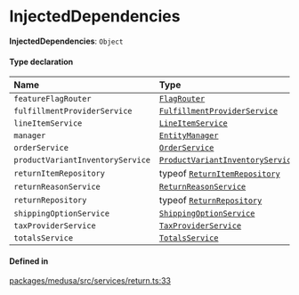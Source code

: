 # InjectedDependencies

 **InjectedDependencies**: `Object`

#### Type declaration

| Name | Type |
| :------ | :------ |
| `featureFlagRouter` | [`FlagRouter`](../classes/FlagRouter.md) |
| `fulfillmentProviderService` | [`FulfillmentProviderService`](../classes/FulfillmentProviderService.md) |
| `lineItemService` | [`LineItemService`](../classes/LineItemService.md) |
| `manager` | [`EntityManager`](../classes/EntityManager.md) |
| `orderService` | [`OrderService`](../classes/OrderService.md) |
| `productVariantInventoryService` | [`ProductVariantInventoryService`](../classes/ProductVariantInventoryService.md) |
| `returnItemRepository` | typeof [`ReturnItemRepository`](../index.md#returnitemrepository) |
| `returnReasonService` | [`ReturnReasonService`](../classes/ReturnReasonService.md) |
| `returnRepository` | typeof [`ReturnRepository`](../index.md#returnrepository) |
| `shippingOptionService` | [`ShippingOptionService`](../classes/ShippingOptionService.md) |
| `taxProviderService` | [`TaxProviderService`](../classes/TaxProviderService.md) |
| `totalsService` | [`TotalsService`](../classes/TotalsService.md) |

#### Defined in

[packages/medusa/src/services/return.ts:33](https://github.com/medusajs/medusa/blob/3d9f5ae63/packages/medusa/src/services/return.ts#L33)
